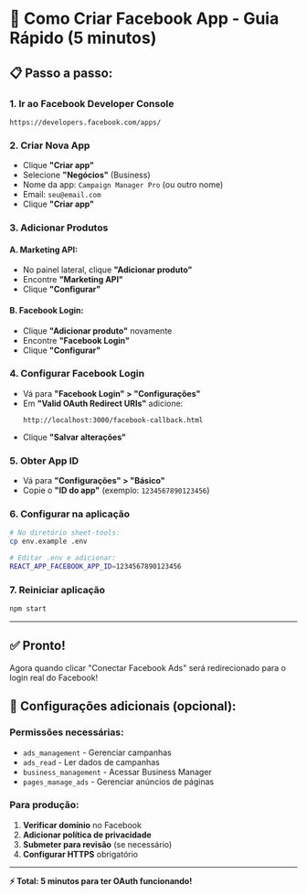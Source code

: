 # 🚀 Como Criar Facebook App - Guia Rápido (5 minutos)

## 📋 **Passo a passo:**

### **1. Ir ao Facebook Developer Console**
```
https://developers.facebook.com/apps/
```

### **2. Criar Nova App**
- Clique **"Criar app"**
- Selecione **"Negócios"** (Business)
- Nome da app: `Campaign Manager Pro` (ou outro nome)
- Email: `seu@email.com`
- Clique **"Criar app"**

### **3. Adicionar Produtos**

#### **A. Marketing API:**
- No painel lateral, clique **"Adicionar produto"**
- Encontre **"Marketing API"**
- Clique **"Configurar"**

#### **B. Facebook Login:**
- Clique **"Adicionar produto"** novamente
- Encontre **"Facebook Login"**
- Clique **"Configurar"**

### **4. Configurar Facebook Login**
- Vá para **"Facebook Login" > "Configurações"**
- Em **"Valid OAuth Redirect URIs"** adicione:
  ```
  http://localhost:3000/facebook-callback.html
  ```
- Clique **"Salvar alterações"**

### **5. Obter App ID**
- Vá para **"Configurações" > "Básico"**
- Copie o **"ID do app"** (exemplo: `1234567890123456`)

### **6. Configurar na aplicação**
```bash
# No diretório sheet-tools:
cp env.example .env

# Editar .env e adicionar:
REACT_APP_FACEBOOK_APP_ID=1234567890123456
```

### **7. Reiniciar aplicação**
```bash
npm start
```

---

## ✅ **Pronto!** 

Agora quando clicar "Conectar Facebook Ads" será redirecionado para o login real do Facebook!

## 🔧 **Configurações adicionais (opcional):**

### **Permissões necessárias:**
- `ads_management` - Gerenciar campanhas
- `ads_read` - Ler dados de campanhas  
- `business_management` - Acessar Business Manager
- `pages_manage_ads` - Gerenciar anúncios de páginas

### **Para produção:**
1. **Verificar domínio** no Facebook
2. **Adicionar política de privacidade**
3. **Submeter para revisão** (se necessário)
4. **Configurar HTTPS** obrigatório

---

**⚡ Total: 5 minutos para ter OAuth funcionando!**